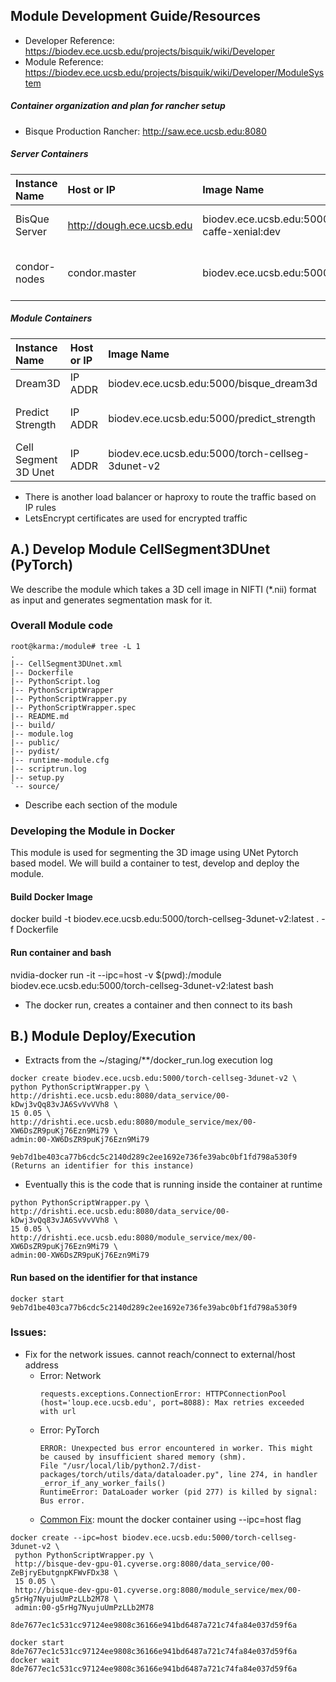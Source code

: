 
## Module Development Guide/Resources

- Developer Reference: https://biodev.ece.ucsb.edu/projects/bisquik/wiki/Developer
- Module Reference: https://biodev.ece.ucsb.edu/projects/bisquik/wiki/Developer/ModuleSystem

##### Container organization and plan for rancher setup

- Bisque Production Rancher: http://saw.ece.ucsb.edu:8080

##### Server Containers
| Instance Name | Host or IP  | Image Name | Remarks    |
| :---          | :---        | :---       | :---       |
| BisQue Server | http://dough.ece.ucsb.edu  | biodev.ece.ucsb.edu:5000/bisque-caffe-xenial:dev   | Main BisQue service with Connoisseur |
| condor-nodes | condor.master     | biodev.ece.ucsb.edu:5000/condor      | One master and 4 worker nodes |


##### Module Containers
| Instance Name | Host or IP  | Image Name | Remarks    |
| :---          | :---        | :---       | :---       |
| Dream3D       | IP ADDR     | biodev.ece.ucsb.edu:5000/bisque_dream3d    | Dream3D Module |
| Predict Strength | IP ADDR     | biodev.ece.ucsb.edu:5000/predict_strength   | Predict Strength Module |
| Cell Segment 3D Unet | IP ADDR     | biodev.ece.ucsb.edu:5000/torch-cellseg-3dunet-v2  | 3D Cell Segmentation |

- There is another load balancer or haproxy to route the traffic based on IP rules
- LetsEncrypt certificates are used for encrypted traffic

## A.) Develop Module CellSegment3DUnet (PyTorch)
We describe the module which takes a 3D cell image in NIFTI (*.nii) format as input and generates segmentation mask for it.

### Overall Module code 

```
root@karma:/module# tree -L 1  
.
|-- CellSegment3DUnet.xml
|-- Dockerfile
|-- PythonScript.log
|-- PythonScriptWrapper
|-- PythonScriptWrapper.py
|-- PythonScriptWrapper.spec
|-- README.md
|-- build/
|-- module.log
|-- public/
|-- pydist/
|-- runtime-module.cfg
|-- scriptrun.log
|-- setup.py
`-- source/
```

- Describe each section of the module

### Developing the Module in Docker

This module is used for segmenting the 3D image using UNet Pytorch based model. We  will build a container to test, develop and deploy the module.

#### Build Docker Image
docker build -t biodev.ece.ucsb.edu:5000/torch-cellseg-3dunet-v2:latest . -f Dockerfile

#### Run container and bash
nvidia-docker run -it --ipc=host -v $(pwd):/module biodev.ece.ucsb.edu:5000/torch-cellseg-3dunet-v2:latest bash

- The docker run, creates a container and then connect to its bash



## B.) Module Deploy/Execution

- Extracts from the ~/staging/**/docker_run.log execution log

```
docker create biodev.ece.ucsb.edu:5000/torch-cellseg-3dunet-v2 \
python PythonScriptWrapper.py \
http://drishti.ece.ucsb.edu:8080/data_service/00-kDwj3vQq83vJA6SvVvVVh8 \
15 0.05 \
http://drishti.ece.ucsb.edu:8080/module_service/mex/00-XW6DsZR9puKj76Ezn9Mi79 \
admin:00-XW6DsZR9puKj76Ezn9Mi79

9eb7d1be403ca77b6cdc5c2140d289c2ee1692e736fe39abc0bf1fd798a530f9 (Returns an identifier for this instance)
```

- Eventually this is the code that is running inside the container at runtime

```
python PythonScriptWrapper.py \
http://drishti.ece.ucsb.edu:8080/data_service/00-kDwj3vQq83vJA6SvVvVVh8 \
15 0.05 \
http://drishti.ece.ucsb.edu:8080/module_service/mex/00-XW6DsZR9puKj76Ezn9Mi79 \
admin:00-XW6DsZR9puKj76Ezn9Mi79

```

#### Run based on the identifier for that instance

```
docker start 9eb7d1be403ca77b6cdc5c2140d289c2ee1692e736fe39abc0bf1fd798a530f9
```




### Issues:

- Fix for the network issues. cannot reach/connect to external/host address
  - Error: Network
    ```
    requests.exceptions.ConnectionError: HTTPConnectionPool
    (host='loup.ece.ucsb.edu', port=8088): Max retries exceeded with url
    ```
  - Error: PyTorch 
    ```
    ERROR: Unexpected bus error encountered in worker. This might be caused by insufficient shared memory (shm).
    File "/usr/local/lib/python2.7/dist-packages/torch/utils/data/dataloader.py", line 274, in handler
    _error_if_any_worker_fails()
    RuntimeError: DataLoader worker (pid 277) is killed by signal: Bus error.
    ```
  - [Common Fix](https://github.com/tengshaofeng/ResidualAttentionNetwork-pytorch/issues/2): mount the docker container using --ipc=host flag
  
```
docker create --ipc=host biodev.ece.ucsb.edu:5000/torch-cellseg-3dunet-v2 \
 python PythonScriptWrapper.py \ 
 http://bisque-dev-gpu-01.cyverse.org:8080/data_service/00-ZeBjryEbutgnpKFWvFDx38 \
 15 0.05 \
 http://bisque-dev-gpu-01.cyverse.org:8080/module_service/mex/00-g5rHg7NyujuUmPzLLb2M78 \
 admin:00-g5rHg7NyujuUmPzLLb2M78

8de7677ec1c531cc97124ee9808c36166e941bd6487a721c74fa84e037d59f6a

docker start 8de7677ec1c531cc97124ee9808c36166e941bd6487a721c74fa84e037d59f6a
docker wait 8de7677ec1c531cc97124ee9808c36166e941bd6487a721c74fa84e037d59f6a
```
